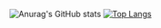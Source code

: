 ![Anurag's GitHub stats](https://github-readme-stats.vercel.app/api?username=oscarraichert&show_icons=true&theme=onedark )
[![Top Langs](https://github-readme-stats.vercel.app/api/top-langs/?username=oscarraichert&layout=compact&theme=onedark )](https://github.com/anuraghazra/github-readme-stats)
